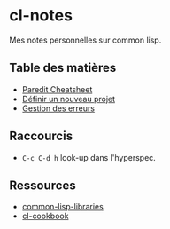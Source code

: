 # cl-notes
Mes notes personnelles sur common lisp.


## Table des matières

* [Paredit Cheatsheet](paredit.pdf)
* [Définir un nouveau projet](projet.md)
* [Gestion des erreurs](erreurs.md)


## Raccourcis

* `C-c C-d h` look-up dans l'hyperspec.


## Ressources

* [common-lisp-libraries](https://common-lisp-libraries.readthedocs.io/)
* [cl-cookbook](https://lispcookbook.github.io/)